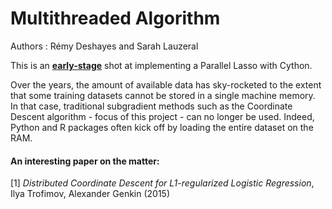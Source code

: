 # Multithreaded Algorithm    

Authors : Rémy Deshayes and Sarah Lauzeral

This is an **<ins>early-stage</ins>** shot at implementing a Parallel Lasso with Cython.

Over the years, the amount of available data has sky-rocketed to the extent that some training datasets cannot be stored in a single machine memory.       
In that case, traditional subgradient methods such as the Coordinate Descent algorithm - focus of this project - can no longer be used. Indeed, Python and R packages often kick off by loading the entire dataset on the RAM. 

#### An interesting paper on the matter:
[1] _Distributed Coordinate Descent for L1-regularized Logistic Regression_, Ilya Trofimov, Alexander Genkin (2015)
